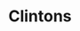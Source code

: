 ---
ee_id_thing: '2206'
site: '1'
type: '2'
inv_num: 2012-083
add_credit:
url: 2012-083-clintons
title: Clintons
year: '2012'
display_year: '2012'
medium: Pencil on paper
dims:
pitch: "​Pretty much what the title says :)"
ps:
live_url:
youtube:
related_code:
imgs: clinton-diptych-2012-083-full-1-database-AR.jpg
subheading:
download:
commission:
related:
layout: things-i-made
---